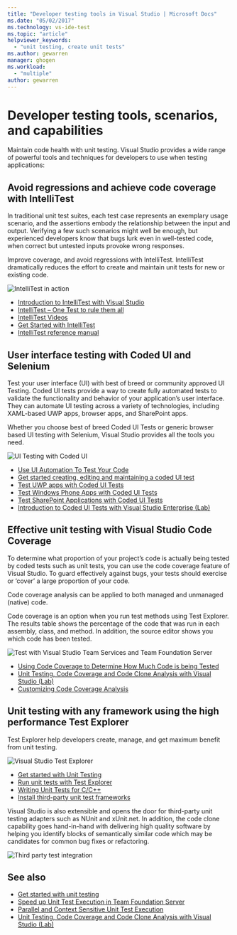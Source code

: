 ```yaml
---
title: "Developer testing tools in Visual Studio | Microsoft Docs"
ms.date: "05/02/2017"
ms.technology: vs-ide-test
ms.topic: "article"
helpviewer_keywords: 
  - "unit testing, create unit tests"
ms.author: gewarren
manager: ghogen
ms.workload: 
  - "multiple"
author: gewarren
---
```

# Developer testing tools, scenarios, and capabilities

Maintain code health with unit testing. Visual Studio provides a wide range of powerful tools and techniques for developers to use when testing applications:

## Avoid regressions and achieve code coverage with IntelliTest

In traditional unit test suites, each test case represents an exemplary usage scenario, and the
assertions embody the relationship between the input and output.  Verifying a few such scenarios
might well be enough, but experienced developers know that bugs lurk even in well-tested code, when
correct but untested inputs provoke wrong responses.

Improve coverage, and avoid regressions with IntelliTest. IntelliTest dramatically reduces the effort to
create and maintain unit tests for new or existing code.

![IntelliTest in action](media/devtest-intellitest.png)

* [Introduction to IntelliTest with Visual Studio](http://download.microsoft.com/download/6/2/B/62B60ECE-B9DC-4E8A-A97C-EA261BFB935E/Docs/Introduction%20to%20IntelliTest%20with%20Visual%20Studio%20Enterprise%202015.docx)
* [IntelliTest – One Test to rule them all](http://blogs.msdn.com/b/visualstudioalm/archive/2015/07/05/intellitest-one-test-to-rule-them-all.aspx)
* [IntelliTest Videos](https://channel9.msdn.com/Series/Test-Tools-in-Visual-Studio)
* [Get Started with IntelliTest](generate-unit-tests-for-your-code-with-intellitest.md)
* [IntelliTest reference manual](intellitest-manual/index.md)

## User interface testing with Coded UI and Selenium

Test your user interface (UI) with best
of breed or community approved UI Testing.
Coded UI tests provide a way to create fully
automated tests to validate the functionality and
behavior of your application’s user interface.
They can automate UI testing across a variety
of technologies, including XAML-based UWP
apps, browser apps, and SharePoint apps.

Whether you choose best of breed Coded
UI Tests or generic browser based UI testing with
Selenium, Visual Studio provides all the tools you
need.

![UI Testing with Coded UI](media/devtest-codeduitest.png)

* [Use UI Automation To Test Your Code](use-ui-automation-to-test-your-code.md)
* [Get started creating, editing and maintaining a coded UI test](walkthrough-creating-editing-and-maintaining-a-coded-ui-test.md)
* [Test UWP apps with Coded UI Tests](test-windows-store-8-1-apps-with-coded-ui-tests.md)
* [Test Windows Phone Apps with Coded UI Tests](test-windows-phone-8-1-apps-with-coded-ui-tests.md)
* [Test SharePoint Applications with Coded UI Tests](testing-sharepoint-2010-applications-with-coded-ui-tests.md)
* [Introduction to Coded UI Tests with Visual Studio Enterprise (Lab)](http://download.microsoft.com/download/6/2/B/62B60ECE-B9DC-4E8A-A97C-EA261BFB935E/Docs/Introduction%20to%20Coded%20UI%20Tests%20with%20Visual%20Studio%20Enterprise%202015.docx)

## Effective unit testing with Visual Studio Code Coverage

To determine what proportion of your project’s code
is actually being tested by coded tests such as unit
tests, you can use the code coverage feature of
Visual Studio. To guard effectively against bugs,
your tests should exercise or ‘cover’ a large
proportion of your code.

Code coverage analysis can be applied to both
managed and unmanaged (native) code.

Code coverage is an option when you run test
methods using Test Explorer. The results table
shows the percentage of the code that was run in
each assembly, class, and method. In addition, the
source editor shows you which code has been tested.

![Test with Visual Studio Team Services and Team Foundation Server](media/devtest-codecoverage.png)

* [Using Code Coverage to Determine How Much Code is being Tested](using-code-coverage-to-determine-how-much-code-is-being-tested.md)
* [Unit Testing, Code Coverage and Code Clone Analysis with Visual Studio (Lab)](http://download.microsoft.com/download/6/2/B/62B60ECE-B9DC-4E8A-A97C-EA261BFB935E/Docs/Unit%20Testing,%20Code%20Coverage%20and%20Code%20Clone%20Analysis%20with%20Visual%20Studio%202015.docx)
* [Customizing Code Coverage Analysis](customizing-code-coverage-analysis.md)

## Unit testing with any framework using the high performance Test Explorer

Test Explorer help developers create, manage, and get maximum benefit from unit testing.

![Visual Studio Test Explorer](media/devtest-testexplorer.png)

* [Get started with Unit Testing](unit-test-your-code.md)
* [Run unit tests with Test Explorer](run-unit-tests-with-test-explorer.md)
* [Writing Unit Tests for C/C++](writing-unit-tests-for-c-cpp.md)
* [Install third-party unit test frameworks](install-third-party-unit-test-frameworks.md)

Visual Studio is also extensible and opens the door for
third-party unit testing adapters such as NUnit
and xUnit.net. In addition, the code clone
capability goes hand-in-hand with delivering high quality
software by helping you identify blocks of
semantically similar code which may be candidates
for common bug fixes or refactoring.

![Third party test integration](media/devtest-thirdparty.png)

## See also

* [Get started with unit testing](getting-started-with-unit-testing.md)
* [Speed up Unit Test Execution in Team Foundation Server](http://blogs.msdn.com/b/visualstudioalm/archive/2015/07/30/speeding-up-test-execution-in-tfs.aspx)
* [Parallel and Context Sensitive Unit Test Execution](https://blogs.msdn.microsoft.com/visualstudioalm/2016/02/08/parallel-and-context-sensitive-test-execution-with-visual-studio-2015-update-1/)
* [Unit Testing, Code Coverage and Code Clone Analysis with Visual Studio (Lab)](http://download.microsoft.com/download/6/2/B/62B60ECE-B9DC-4E8A-A97C-EA261BFB935E/Docs/Unit%20Testing,%20Code%20Coverage%20and%20Code%20Clone%20Analysis%20with%20Visual%20Studio%202015.docx)
